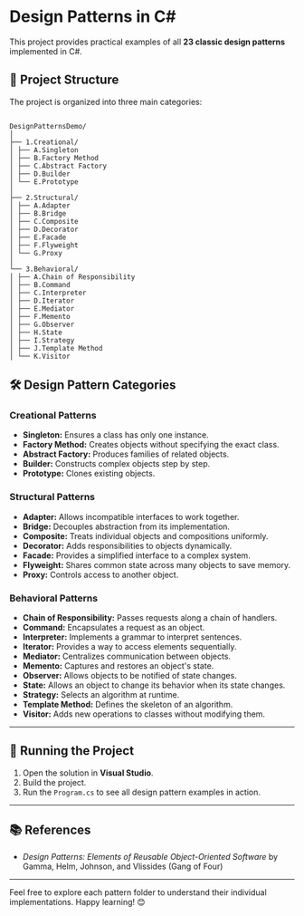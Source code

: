 # Design Patterns in C#

This project provides practical examples of all **23 classic design patterns** implemented in C#.

## 📂 Project Structure

The project is organized into three main categories:

```

DesignPatternsDemo/
│
├── 1.Creational/
│ ├── A.Singleton
│ ├── B.Factory Method
│ ├── C.Abstract Factory
│ ├── D.Builder
│ └── E.Prototype
│
├── 2.Structural/
│ ├── A.Adapter
│ ├── B.Bridge
│ ├── C.Composite
│ ├── D.Decorator
│ ├── E.Facade
│ ├── F.Flyweight
│ └── G.Proxy
│
└── 3.Behavioral/
│ ├── A.Chain of Responsibility
│ ├── B.Command
│ ├── C.Interpreter
│ ├── D.Iterator
│ ├── E.Mediator
│ ├── F.Memento
│ ├── G.Observer
│ ├── H.State
│ ├── I.Strategy
│ ├── J.Template Method
│ └── K.Visitor

```
## 🛠️ Design Pattern Categories

### Creational Patterns
- **Singleton:** Ensures a class has only one instance.
- **Factory Method:** Creates objects without specifying the exact class.
- **Abstract Factory:** Produces families of related objects.
- **Builder:** Constructs complex objects step by step.
- **Prototype:** Clones existing objects.

### Structural Patterns
- **Adapter:** Allows incompatible interfaces to work together.
- **Bridge:** Decouples abstraction from its implementation.
- **Composite:** Treats individual objects and compositions uniformly.
- **Decorator:** Adds responsibilities to objects dynamically.
- **Facade:** Provides a simplified interface to a complex system.
- **Flyweight:** Shares common state across many objects to save memory.
- **Proxy:** Controls access to another object.

### Behavioral Patterns
- **Chain of Responsibility:** Passes requests along a chain of handlers.
- **Command:** Encapsulates a request as an object.
- **Interpreter:** Implements a grammar to interpret sentences.
- **Iterator:** Provides a way to access elements sequentially.
- **Mediator:** Centralizes communication between objects.
- **Memento:** Captures and restores an object's state.
- **Observer:** Allows objects to be notified of state changes.
- **State:** Allows an object to change its behavior when its state changes.
- **Strategy:** Selects an algorithm at runtime.
- **Template Method:** Defines the skeleton of an algorithm.
- **Visitor:** Adds new operations to classes without modifying them.

---

## 🚀 Running the Project

1. Open the solution in **Visual Studio**.
2. Build the project.
3. Run the `Program.cs` to see all design pattern examples in action.

---

## 📚 References
- *Design Patterns: Elements of Reusable Object-Oriented Software* by Gamma, Helm, Johnson, and Vlissides (Gang of Four)

---

Feel free to explore each pattern folder to understand their individual implementations. Happy learning! 😊


